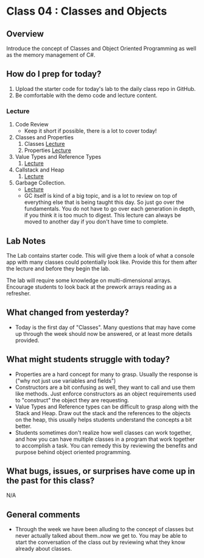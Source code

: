 # Class 04 : Classes and Objects

## Overview
Introduce the concept of Classes and Object Oriented Programming as well as the memory management of C#.

## How do I prep for today?
1. Upload the starter code for today's lab to the daily class repo in GitHub.
2. Be comfortable with the demo code and lecture content.

### Lecture
1. Code Review
   - Keep it short if possible, there is a lot to cover today!
1. Classes and Properties
	1. Classes [Lecture](./Resources/Classes.md)
	1. Properties [Lecture](./Resources/Properties.md)
1. Value Types and Reference Types 
	1. [Lecture](./Resources/ValRefTypes.md)
1. Callstack and Heap
	1. [Lecture](./Resources/StackHeap.md)
1. Garbage Collection. 
   - [Lecture](./Resources/GarbageCollection.md)
   - GC itself is kind of a big topic, and is
a lot to review on top of everything else that is being taught this day. So just go over the fundamentals.
You do not have to go over each generation in depth, if you think it is too much to digest. This lecture can always be moved to another 
day if you don't have time to complete. 

## Lab Notes
The Lab contains starter code. This will give them a look of what a console app with many classes could potentially look like.
Provide this for them after the lecture and before they begin the lab.

The lab will require some knowledge on multi-dimensional arrays. Encourage students to look back at the prework arrays reading as a refresher.

## What changed from yesterday? 
- Today is the first day of "Classes". Many questions that may have come up through the week should now be answered, or at least more details provided.

## What might students struggle with today? 
- Properties are a hard concept for many to grasp. Usually the response is 
("why not just use variables and fields") 
- Constructors are a bit confusing as well, they want to call and use them like methods. Just enforce constructors as an object requirements used to "construct" the 
object they are requesting. 
- Value Types and Reference types can be difficult to grasp along with the Stack and Heap. Draw out the stack and the references to the objects on the heap, this usually helps 
students understand the concepts a bit better.
- Students sometimes don't realize how well classes can work together, and how you can have multiple classes in a program that work together
to accomplish a task. You can remedy this by reviewing the benefits and purpose behind object oriented programming. 

## What bugs, issues, or surprises have come up in the past for this class?
N/A

## General comments
- Through the week we have been alluding to the concept of classes but never actually talked about them..now we get to. 
You may be able to start the conversation of the class out by reviewing what they know already about classes.
